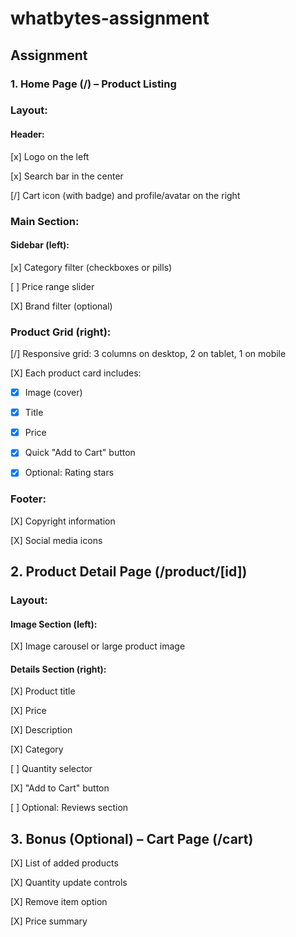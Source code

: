 # whatbytes-assignment

## Assignment

### 1. Home Page (/) – Product Listing

### Layout:
#### Header:

[x] Logo on the left

[x] Search bar in the center

[/] Cart icon (with badge) and profile/avatar on the right


### Main Section:
#### Sidebar (left):

[x] Category filter (checkboxes or pills)

[ ] Price range slider

[X] Brand filter (optional)


### Product Grid (right):
[/] Responsive grid: 3 columns on desktop, 2 on tablet, 1 on mobile

[X] Each product card includes:
    
- [X] Image (cover)
- [X] Title
- [X] Price
- [X] Quick "Add to Cart" button
- [X] Optional: Rating stars


### Footer:
[X] Copyright information

[X] Social media icons



## 2. Product Detail Page (/product/[id])
### Layout:
#### Image Section (left):
[X] Image carousel or large product image


#### Details Section (right):
[X] Product title

[X] Price

[X] Description

[X] Category

[ ] Quantity selector

[X] "Add to Cart" button

[ ] Optional: Reviews section



## 3. Bonus (Optional) – Cart Page (/cart)
[X] List of added products

[X] Quantity update controls

[X] Remove item option

[X] Price summary

